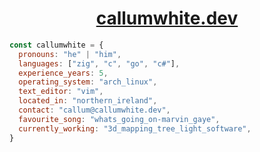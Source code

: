 <div align="center">
  
# [callumwhite.dev](https://callumwhite.dev)

</div>

```js
const callumwhite = {
  pronouns: "he" | "him",
  languages: ["zig", "c", "go", "c#"],
  experience_years: 5,
  operating_system: "arch_linux",
  text_editor: "vim",
  located_in: "northern_ireland",
  contact: "callum@callumwhite.dev",
  favourite_song: "whats_going_on-marvin_gaye",
  currently_working: "3d_mapping_tree_light_software",
}
```
